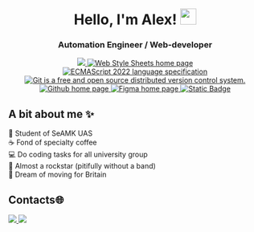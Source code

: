 <h1 align="center">Hello, I'm Alex!
<img src="https://media.tenor.com/0UPw9RZF_cAAAAAi/pop-cat.gif" height="32"/>
</h1>
<h3 align="center">Automation Engineer / Web-developer</h3>

<p align="center">
    <a href="https://html.spec.whatwg.org/multipage/" >
        <img src="https://img.shields.io/badge/HTML5-E34F26.svg?style=flat&logo=HTML5&logoColor=white" />
    </a>
    <a href="https://www.w3.org/Style/CSS/Overview.ru.html" >
        <img src="https://img.shields.io/badge/CSS3-informational?style=flat&logo=css3&logoColor=white&labelColor=1572B6&color=4E4E4E" alt="Web Style Sheets home page" />
    </a>
    <a href="https://www.ecma-international.org/publications-and-standards/standards/ecma-262/" >
        <img src="https://img.shields.io/badge/JavaScript-informational?style=flat&logo=JavaScript&logoColor=white&labelColor=F7DF1E&color=4E4E4E" alt="ECMAScript 2022 language specification" />
    </a>
    <a href="https://git-scm.com/doc" >
        <img src="https://img.shields.io/badge/Git-informational?style=flat&logo=git&logoColor=white&labelColor=F05032&color=4E4E4E" alt="Git is a free and open source distributed version control system." />
    </a>
    <a href="https://github.com" >
        <img src="https://img.shields.io/badge/GitHub-informational?style=flat&logo=GitHub&logoColor=white&labelColor=181717&color=4E4E4E" alt="Github home page" />
    </a>
    <a href="https://www.figma.com" >
        <img src="https://img.shields.io/badge/Figma-informational?style=flat&logo=figma&logoColor=white&labelColor=F24E1E&color=4E4E4E" alt="Figma home page" />
    </a>
    <a href="https://react.dev/">
        <img alt="Static Badge" src="https://img.shields.io/badge/react-blue?style=flat&logo=react&logoColor=light-blue&labelColor=gray&color=blue">
    </a>
</p>

<h2>A bit about me ✨</h2>
🌲 Student of SeAMK UAS<br/>
☕ Fond of specialty coffee<br/>
💻 Do coding tasks for all university group<br/>
🎸 Almost a rockstar (pitifully without a band) <br/>
💂 Dream of moving for Britain<br/>

<h2>Contacts🌐 </h2>
<p align="left">
    <a href="https://t.me/meticulousalex">
        <img src="https://img.shields.io/badge/Telegram-26A5E4.svg?style=for-the-badge&logo=Telegram&logoColor=white">
    </a>
    <a href="mailto:aleksandr.smelov.web@gmail.com">
        <img src="https://img.shields.io/badge/Gmail-EA4335.svg?style=for-the-badge&logo=Gmail&logoColor=white">
    </a>
</p>
